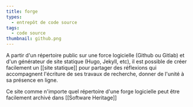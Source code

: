 ```yaml
---
title: forge
types:
  - entrepôt de code source
tags:
  - code source
thumbnail: github.png
---
```

A partir d'un répertoire public sur une force logicielle (Github ou Gitlab) et d'un générateur de site statique (Hugo, Jekyll, etc), il est possible de créer facilement un [[site statique]] pour partager des réflexions qui accompagnent l'écriture de ses travaux de recherche, donner de l'unité à sa présence en ligne.  

Ce site comme n'importe quel répertoire d'une forge logicielle peut être facilement archivé dans [[Software Heritage]]

